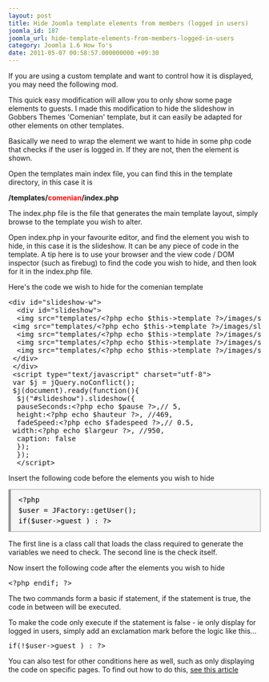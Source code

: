 ```yaml
---
layout: post
title: Hide Joomla template elements from members (logged in users)
joomla_id: 187
joomla_url: hide-template-elements-from-members-logged-in-users
category: Joomla 1.6 How To's
date: 2011-05-07 00:58:57.000000000 +09:30
---
```

<p>If you are using a custom template and want to control how it is displayed, you may need the following mod.</p>
<p>This quick easy modification will allow you to only show some page elements to guests. I made this modification to hide the slideshow in Gobbers Themes 'Comenian' template, but it can easily be adapted for other elements on other templates.</p>
<p>Basically we need to wrap the element we want to hide in some php code that checks if the user is logged in. If they are not, then the element is shown.</p>
<p>Open the templates main index file, you can find this in the template directory, in this case it is</p>
<p><strong>/templates/<span style="background-color: #ffffff;"><span style="color: #ff0000;">comenian</span></span>/index.php</strong></p>
<p>The index.php file is the file that generates the main template layout, simply browse to the template you wish to alter.</p>
<p>Open index.php in your favourite editor, and find the element you wish to hide, in this case it is the slideshow. It can be any piece of code in the template. A tip here is to use your browser and the view code / DOM inspector (such as firebug) to find the code you wish to hide, and then look for it in the index.php file.</p>
<p>Here's the code we wish to hide for the comenian template</p>
<pre>&lt;div id="slideshow-w"&gt;<br />  &lt;div id="slideshow"&gt;<br />  &lt;img src="templates/&lt;?php echo $this-&gt;template ?&gt;/images/slide1.jpg" alt="image1" /&gt;<br /> &lt;img src="templates/&lt;?php echo $this-&gt;template ?&gt;/images/slide2.jpg" alt="image2" /&gt;<br />  &lt;img src="templates/&lt;?php echo $this-&gt;template ?&gt;/images/slide3.jpg" alt="image3" /&gt;<br />  &lt;img src="templates/&lt;?php echo $this-&gt;template ?&gt;/images/slide4.jpg" alt="image4" /&gt;<br />  &lt;img src="templates/&lt;?php echo $this-&gt;template ?&gt;/images/slide5.jpg" alt="image5" /&gt;<br /> &lt;/div&gt;<br /> &lt;/div&gt;<br /> &lt;script type="text/javascript" charset="utf-8"&gt;<br /> var $j = jQuery.noConflict();<br /> $j(document).ready(function(){<br />  $j("#slideshow").slideshow({<br />  pauseSeconds:&lt;?php echo $pause ?&gt;,// 5,<br />  height:&lt;?php echo $hauteur ?&gt;, //469,<br />  fadeSpeed:&lt;?php echo $fadespeed ?&gt;,// 0.5,<br /> width:&lt;?php echo $largeur ?&gt;, //950,<br />  caption: false<br />  });<br />  });<br />  &lt;/script&gt;</pre>
<p>Insert the following code before the elements you wish to hide</p>
<pre style="color: #000000; font-family: Verdana, Arial, Helvetica, sans-serif; font-size: 10px; margin-top: 5px; margin-right: 0px; margin-bottom: 15px; margin-left: 0px; padding-top: 10px; padding-right: 15px; padding-bottom: 10px; padding-left: 15px; border-left-width: 5px; border-right-width: 1px; border-top-width: 1px; border-bottom-width: 1px; background-image: initial; background-attachment: initial; background-origin: initial; background-clip: initial; background-color: #f6f6f6; font: normal normal normal 1em/1.5 'Courier News', monospace; white-space: pre-wrap; word-wrap: break-word; background-position: initial initial; background-repeat: initial initial; border-color: #999999; border-style: solid;">&lt;?php <br />$user = JFactory::getUser();<br />if($user-&gt;guest ) : ?&gt; <br /></pre>
<p>The first line is a class call that loads the class required to generate the variables we need to check. The second line is the check itself.</p>
<p>Now insert the following code after the elements you wish to hide</p>
<pre><span style="font-family: monospace; ">&lt;?php endif; ?&gt;</span></pre>
<p>The two commands form a basic if statement, if the statement is true, the code in between will be executed.</p>
<p>To make the code only execute if the statement is false - ie only display for logged in users, simply add an exclamation mark before the logic like this...</p>
<pre><span style="font-family: 'Courier News', monospace; line-height: 15px; white-space: pre-wrap; ">if(!$user-&gt;guest ) : ?&gt;</span></pre>
<p>You can also test for other conditions here as well, such as only displaying the code on specific pages. To find out how to do this, <a href="resources/tutorials/59-joomla-16-how-tos/212-show-template-elements-on-selective-pages.html" title="http://www.deeemm.com/resources/tutorials/59-joomla-16-how-tos/212-show-template-elements-on-selective-pages.html">see this article</a></p>
